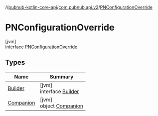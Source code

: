 //[pubnub-kotlin-core-api](../../../index.md)/[com.pubnub.api.v2](../index.md)/[PNConfigurationOverride](index.md)

# PNConfigurationOverride

[jvm]\
interface [PNConfigurationOverride](index.md)

## Types

| Name | Summary |
|---|---|
| [Builder](-builder/index.md) | [jvm]<br>interface [Builder](-builder/index.md) |
| [Companion](-companion/index.md) | [jvm]<br>object [Companion](-companion/index.md) |
